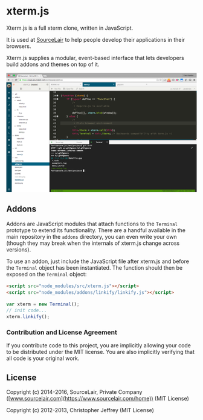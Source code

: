 # xterm.js

Xterm.js is a full xterm clone, written in JavaScript.

It is used at [SourceLair](https://www.sourcelair.com/home) to help people develop their applications in their browsers.

Xterm.js supplies a modular, event-based interface that lets developers build addons and themes on top of it.

![xterm.js screenshot](xtermjs.png)

## Addons

Addons are JavaScript modules that attach functions to the `Terminal` prototype to extend its functionality. There are a handful available in the main repository in the `addons` directory, you can even write your own (though they may break when the internals of xterm.js change across versions).

To use an addon, just include the JavaScript file after xterm.js and before the `Terminal` object has been instantiated. The function should then be exposed on the `Terminal` object:

```html
<script src="node_modules/src/xterm.js"></script>
<script src="node_modules/addons/linkify/linkify.js"></script>
```

```js
var xterm = new Terminal();
// init code...
xterm.linkify();
```

### Contribution and License Agreement

If you contribute code to this project, you are implicitly allowing your code to be distributed under the MIT license. You are also implicitly verifying that all code is your original work.

## License

Copyright (c) 2014-2016, SourceLair, Private Company ([www.sourcelair.com](https://www.sourcelair.com/home)) (MIT License)

Copyright (c) 2012-2013, Christopher Jeffrey (MIT License)
